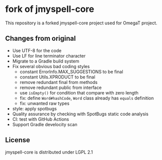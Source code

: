 # fork of jmyspell-core

This repository is a forked jmyspell-core project used for OmegaT project.

## Changes from original

- Use UTF-8 for the code
- Use LF for line terminator character
- Migrate to a Gradle build system
- Fix several obvious bad coding styles
  - constant ErrorInfo.MAX_SUGGESTIONS to be final
  - constant Utils.XPRODUCT to be final
  - remove redundant final from methods
  - remove redundant public from interface
  - use `isEmpty()` for condition that compare with zero length
  - fix: define `Word#hashCode`, `Word` class already has `equals` definition
  - fix: unwanted raw types
- style: apply spotbugs
- Quality assurance by checking with SpotBugs static code analysis
- CI: test with GitHub Actions
- Support Gradle develocity scan

## License

jmyspell-core is distributed under LGPL 2.1